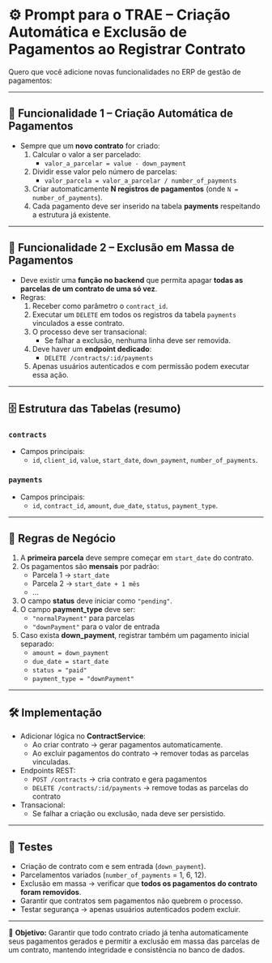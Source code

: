 # ⚙️ Prompt para o TRAE – Criação Automática e Exclusão de Pagamentos ao Registrar Contrato

Quero que você adicione novas funcionalidades no ERP de gestão de pagamentos:

---

## 📌 Funcionalidade 1 – Criação Automática de Pagamentos
- Sempre que um **novo contrato** for criado:
  1. Calcular o valor a ser parcelado:
     - `valor_a_parcelar = value - down_payment`
  2. Dividir esse valor pelo número de parcelas:
     - `valor_parcela = valor_a_parcelar / number_of_payments`
  3. Criar automaticamente **N registros de pagamentos** (onde `N = number_of_payments`).
  4. Cada pagamento deve ser inserido na tabela **payments** respeitando a estrutura já existente.

---

## 📌 Funcionalidade 2 – Exclusão em Massa de Pagamentos
- Deve existir uma **função no backend** que permita apagar **todas as parcelas de um contrato de uma só vez**.
- Regras:
  1. Receber como parâmetro o `contract_id`.
  2. Executar um `DELETE` em todos os registros da tabela `payments` vinculados a esse contrato.
  3. O processo deve ser transacional:
     - Se falhar a exclusão, nenhuma linha deve ser removida.
  4. Deve haver um **endpoint dedicado**:  
     - `DELETE /contracts/:id/payments`
  5. Apenas usuários autenticados e com permissão podem executar essa ação.

---

## 🗄️ Estrutura das Tabelas (resumo)

### `contracts`
- Campos principais:  
  - `id`, `client_id`, `value`, `start_date`, `down_payment`, `number_of_payments`.

### `payments`
- Campos principais:  
  - `id`, `contract_id`, `amount`, `due_date`, `status`, `payment_type`.

---

## 📐 Regras de Negócio
1. A **primeira parcela** deve sempre começar em `start_date` do contrato.
2. Os pagamentos são **mensais** por padrão:
   - Parcela 1 → `start_date`
   - Parcela 2 → `start_date + 1 mês`
   - ...
3. O campo **status** deve iniciar como `"pending"`.
4. O campo **payment_type** deve ser:
   - `"normalPayment"` para parcelas
   - `"downPayment"` para o valor de entrada
5. Caso exista **down_payment**, registrar também um pagamento inicial separado:
   - `amount = down_payment`
   - `due_date = start_date`
   - `status = "paid"`
   - `payment_type = "downPayment"`

---

## 🛠️ Implementação
- Adicionar lógica no **ContractService**:
  - Ao criar contrato → gerar pagamentos automaticamente.
  - Ao excluir pagamentos do contrato → remover todas as parcelas vinculadas.
- Endpoints REST:
  - `POST /contracts` → cria contrato e gera pagamentos
  - `DELETE /contracts/:id/payments` → remove todas as parcelas do contrato
- Transacional:
  - Se falhar a criação ou exclusão, nada deve ser persistido.

---

## 🧪 Testes
- Criação de contrato com e sem entrada (`down_payment`).
- Parcelamentos variados (`number_of_payments` = 1, 6, 12).
- Exclusão em massa → verificar que **todos os pagamentos do contrato foram removidos**.
- Garantir que contratos sem pagamentos não quebrem o processo.
- Testar segurança → apenas usuários autenticados podem excluir.

---

🎯 **Objetivo:** Garantir que todo contrato criado já tenha automaticamente seus pagamentos gerados e permitir a exclusão em massa das parcelas de um contrato, mantendo integridade e consistência no banco de dados.